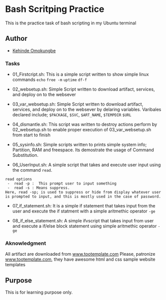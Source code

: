 # Bash Scritping Practice

This is the practice task of bash scripting  in my Ubuntu terminal 

## Author

- [Kehinde Omokungbe](https://www.github.com/OK-CodeClinic)
### Tasks
- 01_Firstcript.sh: This is a simple script written to show simple linux commands 
```echo``` ```free -m``` ```uptime``` ```df-f```
- 02_websetup.sh: Simple Script written to download artifact, services, and deploy on to the websever

- 03_var_websetup.sh: Simple Script written to download artifact, services, and deploy on to the websever by delaring variables. Varibales declared include; ```$PACKAGE```, ```$SVC```, ```$ART_NAME```, ```$TEMPDIR``` ```$URL```

- 04_dismantle.sh: This script was written to destroy actions perform by 02_websetup.sh to enable proper execution of 03_var_websetup.sh from start to finish

- 05_sysinfo.sh: Simple scripts written to prints simple system info; Partition, RAM and freespace. Its demostrate the usage of Command Substitution.

- 06_UserInput.sh: A simple script that takes and execute user input using the command ```read```.
```
read options
 -  read -p :  This prompt user to input something
 -  read -s : Means suppress. 
Here, read -sp; is used to suppress or hide from display whatever user is prompted to input, and this is mostly used in the case of password.
```
- 07_if_statement.sh: It is a simple if statement that takes input from the user and execute the if statment with a simple aritmethic operator ```-ge```

- 08_if_else_statement.sh: A simple ifvscript that takes input from user and execute a if/else block statement using simple aritmethic operator  ```-ge```

### Aknowledgment

All artifact are downloaded from www.tootemplate.com
Please, patronize www.tootemplate.com, they have awesome html and css sample website templates
## Purpose

This is for learning purpose only.

